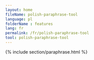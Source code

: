 ```yaml
---
layout: home
fileName: polish-paraphrase-tool
language: pl
folderName : features
lang: fr
permalink: /fr/polish-paraphrase-tool
tool: polish-paraphrase-tool
---
```

{% include section/paraphrase.html %}
